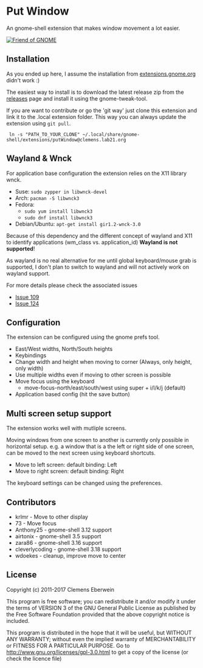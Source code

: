 Put Window
==========


An gnome-shell extension that makes window movement a lot easier.

[![Friend of GNOME](http://www-old.gnome.org/friends/banners/friends-of-gnome.png)](http://www.gnome.org/friends/ "Friend of GNOME")

Installation
--------

As you ended up here, I assume the installation from [extensions.gnome.org](https://extensions.gnome.org/extension/39/put-windows/) didn't work :)

The easiest way to install is to download the latest release zip from the [releases](https://github.com/negesti/gnome-shell-extensions-negesti/releases) page and install it using the gnome-tweak-tool.


If you are want to contribute or go the 'git way' just clone this extension and link it to the .local extension folder. This way you can always update the extension using `git pull`.

     ln -s "PATH_TO_YOUR_CLONE" ~/.local/share/gnome-shell/extensions/putWindow@clemens.lab21.org


Wayland & Wnck
-----
For application base configuration the extension relies on the X11 library wnck. 

* Suse: `sudo zypper in libwnck-devel`
* Arch: `pacman -S libwnck3`
* Fedora: 
    * `sudo yum install libwnck3` 
    * `sudo dnf install libwnck3` 
* Debian/Ubuntu: `apt-get install gir1.2-wnck-3.0`

Because of this dependency and the different concept of wayland and X11 to identify applications (wm_class vs. application_id) **Wayland is not supported**!

As wayland is no real alternative for me until global keyboard/mouse grab is supported, I don't plan to switch to wayland and will not actively work on wayland support. 

For more details please check the associated issues
* [Issue 109](https://github.com/negesti/gnome-shell-extensions-negesti/issues/109)
* [Issue 124](https://github.com/negesti/gnome-shell-extensions-negesti/issues/124)



Configuration
-------------

The extension can be configured using the gnome prefs tool.
* East/West widths, North/South heights  
* Keybindings
* Change width and height when moving to corner (Always, only height, only width)
* Use multiple widths even if moving to other screen is possible
* Move focus using the keyboard
   * move-focus-north/east/south/west using super + i/l/k/j (default)
* Application based config (hit the save button)


Multi screen setup support
-------

The extension works well with mutliple screens.

Moving windows from one screen to another is currently only possible in horizontal setup. e.g. a window that is a the left or right side of one screen, can be moved to the next screen using keyboard shortcuts.

 * Move to left screen: default binding: <Super> <Shift> Left 
 * Move to right screen: default binding: <Super> <Shift> Right

The keyboard settings can be changed using the preferences.

Contributors
-------------
 * krlmr - Move to other display
 * 73 - Move focus 
 * Anthony25 - gnome-shell 3.12 support
 * airtonix - gnome-shell 3.5 support
 * zara86 - gnome-shell 3.16 support
 * cleverlycoding - gnome-shell 3.18 support
 * wdoekes - cleanup, improve move to center

License
--------
Copyright (c) 2011-2017 Clemens Eberwein

This program is free software; you can redistribute it and/or
modify it under the terms of VERSION 3 of the GNU General Public
License as published by the Free Software Foundation provided
that the above copyright notice is included.

This program is distributed in the hope that it will be useful,
but WITHOUT ANY WARRANTY; without even the implied warranty of
MERCHANTABILITY or FITNESS FOR A PARTICULAR PURPOSE.
Go to http://www.gnu.org/licenses/gpl-3.0.html to get a copy
of the license (or check the licence file)

